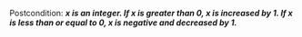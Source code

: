 Postcondition: ***x is an integer. If x is greater than 0, x is increased by 1. If x is less than or equal to 0, x is negative and decreased by 1.***